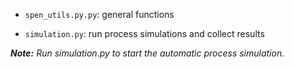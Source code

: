 
* `spen_utils.py.py`: general functions

* `simulation.py`: run process simulations and collect results

***Note:** Run simulation.py to start the automatic process simulation.*
